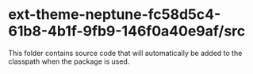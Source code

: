 # ext-theme-neptune-fc58d5c4-61b8-4b1f-9fb9-146f0a40e9af/src

This folder contains source code that will automatically be added to the classpath when
the package is used.
